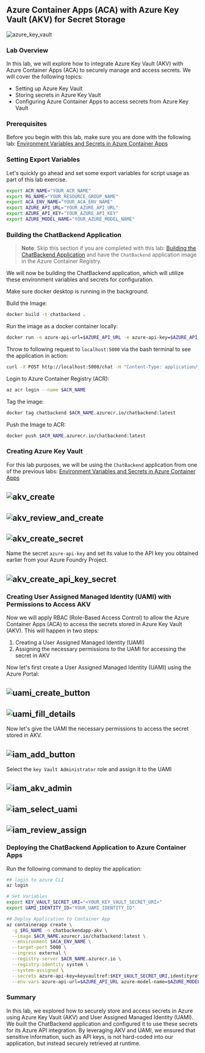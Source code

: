 ## Azure Container Apps (ACA) with Azure Key Vault (AKV) for Secret Storage

![azure_key_vault](./Assets/azure_key_vault.png)

### Lab Overview
In this lab, we will explore how to integrate Azure Key Vault (AKV) with Azure Container Apps (ACA) to securely manage and access secrets. We will cover the following topics:
- Setting up Azure Key Vault
- Storing secrets in Azure Key Vault
- Configuring Azure Container Apps to access secrets from Azure Key Vault

### Prerequisites
Before you begin with this lab, make sure you are done with the following lab: [Environment Variables and Secrets in Azure Container Apps](./EnvVariables_and_Secrets.md)

### Setting Export Variables
Let's quickly go ahead and set some export variables for script usage as part of this lab exercise.
```bash
export ACR_NAME="YOUR_ACR_NAME"
export RG_NAME="YOUR_RESOURCE_GROUP_NAME"
export ACA_ENV_NAME="YOUR_ACA_ENV_NAME"
export AZURE_API_URL="YOUR_AZURE_API_URL"
export AZURE_API_KEY="YOUR_AZURE_API_KEY"
export AZURE_MODEL_NAME="YOUR_AZURE_MODEL_NAME"
```

### Building the ChatBackend Application

>**Note**: Skip this section if you are completed with this lab: [Building the ChatBackend Application](./Building_the_ChatBackend_Application.md) and have the `ChatBackend` application image in the Azure Container Registry.

We will now be building the ChatBackend application, which will utilize these environment variables and secrets for configuration.

Make sure docker desktop is running in the background.

Build the Image:
```bash
docker build -t chatbackend .
```

Run the image as a docker container locally:
```bash
docker run -e azure-api-url=$AZURE_API_URL -e azure-api-key=$AZURE_API_KEY -e azure-model-name=$AZURE_MODEL_NAME -p 5000:5000 chatbackend
```

Throw to following request to `localhost:5000` via the bash terminal to see the application in action:
```bash
curl -X POST http://localhost:5000/chat -H "Content-Type: application/json" -d "{\"message\":\"hi\"}"
```

Login to Azure Container Registry (ACR):
```bash
az acr login --name $ACR_NAME
```

Tag the image:
```bash
docker tag chatbackend $ACR_NAME.azurecr.io/chatbackend:latest
```

Push the Image to ACR:
```bash
docker push $ACR_NAME.azurecr.io/chatbackend:latest
```

### Creating Azure Key Vault
For this lab purposes, we will be using the `ChatBackend` application from one of the previous labs: [Environment Variables and Secrets in Azure Container Apps](./EnvVariables_and_Secrets.md)

![akv_create](./Assets/akv_create.png)
--

![akv_review_and_create](./Assets/akv_review_and_create.png)
--

![akv_create_secret](./Assets/akv_create_secret.png)
--

Name the secret `azure-api-key` and set its value to the API key you obtained earlier from your Azure Foundry Project.

![akv_create_api_key_secret](./Assets/akv_create_api_key_secret.png)
--

### Creating User Assigned Managed Identity (UAMI) with Permissions to Access AKV
Now we will apply RBAC (Role-Based Access Control) to allow the Azure Container Apps (ACA) to access the secrets stored in Azure Key Vault (AKV). This will happen in two steps:
1) Creating a User Assigned Managed Identity (UAMI)
2) Assigning the necessary permissions to the UAMI for accessing the secret in AKV

Now let's first create a User Assigned Managed Identity (UAMI) using the Azure Portal:

![uami_create_button](./Assets/uami_create_button.png)
--

![uami_fill_details](./Assets/uami_fill_details.png)
--

Now let's give the UAMI the necessary permissions to access the secret stored in AKV.

![iam_add_button](./Assets/iam_add_button.png)
--

Select the `key Vault Administrator` role and assign it to the UAMI

![iam_akv_admin](./Assets/iam_akv_admin.png)
--

![iam_select_uami](./Assets/iam_select_uami.png)
--

![iam_review_assign](./Assets/iam_review_assign.png)
--

### Deploying the ChatBackend Application to Azure Container Apps
Run the following command to deploy the application:
```bash
## login to azure CLI
az login

# Set Variables
export KEY_VAULT_SECRET_URI="<YOUR_KEY_VAULT_SECRET_URI>"
export UAMI_IDENTITY_ID="YOUR_UAMI_IDENTITY_ID"

## Deploy Application to Container App
az containerapp create \
  -g $RG_NAME -n chatbackendapp-akv \
  --image $ACR_NAME.azurecr.io/chatbackend:latest \
  --environment $ACA_ENV_NAME \
  --target-port 5000 \
  --ingress external \
  --registry-server $ACR_NAME.azurecr.io \
  --registry-identity system \
  --system-assigned \
  --secrets azure-api-key=keyvaultref:$KEY_VAULT_SECRET_URI,identityref:$UAMI_IDENTITY_ID \
  --env-vars azure-api-url=$AZURE_API_URL azure-model-name=$AZURE_MODEL_NAME azure-api-key=secretref:azure-api-key
```

### Summary
In this lab, we explored how to securely store and access secrets in Azure using Azure Key Vault (AKV) and User Assigned Managed Identity (UAMI). We built the ChatBackend application and configured it to use these secrets for its Azure API integration. By leveraging AKV and UAMI, we ensured that sensitive information, such as API keys, is not hard-coded into our application, but instead securely retrieved at runtime.